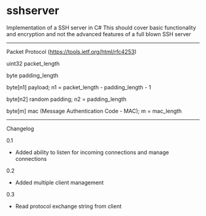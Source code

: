 # sshserver
Implementation of a SSH server in C#
This should cover basic functionality and encryption and not the advanced features of a full blown SSH server

-----------------------------------------------------------
Packet Protocol (https://tools.ietf.org/html/rfc4253)

uint32    packet_length

byte      padding_length

byte[n1]  payload; n1 = packet_length - padding_length - 1

byte[n2]  random padding; n2 = padding_length

byte[m]   mac (Message Authentication Code - MAC); m = mac_length

-----------------------------------------------------------
Changelog

0.1
- Added ability to listen for incoming connections and manage connections

0.2
- Added multiple client management

0.3
- Read protocol exchange string from client
